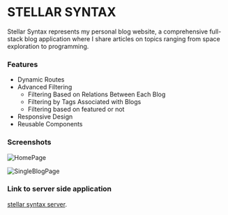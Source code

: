 # STELLAR SYNTAX

Stellar Syntax represents my personal blog website, a comprehensive full-stack blog application where I share articles on topics ranging from space exploration to programming.

### Features

- Dynamic Routes
- Advanced Filtering
  - Filtering Based on Relations Between Each Blog
  - Filtering by Tags Associated with Blogs
  - Filtering based on featured or not
- Responsive Design
- Reusable Components

### Screenshots

![HomePage](/homepage.png "Stellar Syntax Homepage")

![SingleBlogPage](/homepage.png "Stellar Syntax SingleBlogPage")

### Link to server side application

[stellar syntax server](https://github.com/vishaldethe15/stellar-syntax-server).
